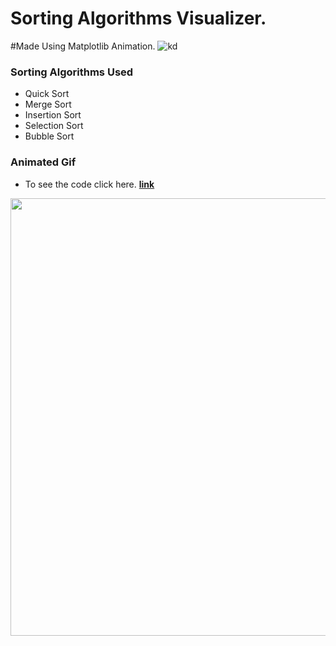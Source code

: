 # Sorting Algorithms Visualizer.
#Made Using Matplotlib Animation.
![kd](https://miro.medium.com/max/1400/0*qwkWXc-wzW2D8ggV.jpg)

### Sorting Algorithms Used
* Quick Sort
* Merge Sort
* Insertion Sort
* Selection Sort
* Bubble Sort

### Animated Gif
* To see the code click here. [**link**](https://shadab4150.github.io/Sorting-Algorithm-Visualizer/Sorting_Algorithm_Visualizer.html)
<center><img src='https://i.ibb.co/LQbCvgN/ezgif-com-crop.gif' width="700"></center>
